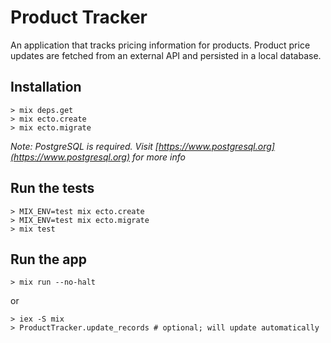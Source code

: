 # Product Tracker

An application that tracks pricing information for products. Product price
updates are fetched from an external API and persisted in a local database.

## Installation

```shell
> mix deps.get
> mix ecto.create
> mix ecto.migrate
```

*Note: PostgreSQL is required. Visit [https://www.postgresql.org](https://www.postgresql.org) for more info*

## Run the tests

```shell
> MIX_ENV=test mix ecto.create
> MIX_ENV=test mix ecto.migrate
> mix test
```

## Run the app

```shell
> mix run --no-halt
```
or
```shell
> iex -S mix
> ProductTracker.update_records # optional; will update automatically
```
